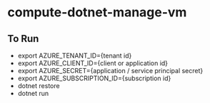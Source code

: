 # compute-dotnet-manage-vm

## To Run
- export AZURE_TENANT_ID={tenant id}
- export AZURE_CLIENT_ID={client or application id}
- export AZURE_SECRET={application / service principal secret}
- export AZURE_SUBSCRIPTION_ID={subscription id}
- dotnet restore
- dotnet run
